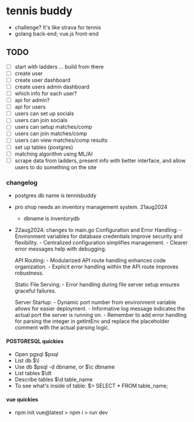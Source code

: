 # tennis buddy

- challenge? It's like strava for tennis
- golang back-end; vue.js front-end

## TODO

- [ ] start with ladders ... build from there
- [ ] create user
- [ ] create user dashboard
- [ ] create users admin dashboard
- [ ] which info for each user?
- [ ] api for admin?
- [ ] api for users
- [ ] users can set up socials
- [ ] users can join socials
- [ ] users can setup matches/comp
- [ ] users can join matches/comp
- [ ] users can view matches/comp results
- [ ] set up tables (postgres)
- [ ] matching algorithm using ML/AI
- [ ] scrape data from ladders, present info with better interface, and allow users to do something on the site

### changelog

- postgres db name is tennisbuddy
- pro shop needs an inventory management system. 21aug2024
    - dbname is inventorydb
- 22aug2024: changes to main.go
    Configuration and Error Handling:
        - Environment variables for database credentials improve security and flexibility.
        - Centralized configuration simplifies management.
        - Clearer error messages help with debugging.

    API Routing:
        - Modularized API route handling enhances code organization.
        - Explicit error handling within the API route improves robustness.

    Static File Serving:
        - Error handling during file server setup ensures graceful failures.

    Server Startup:
        - Dynamic port number from environment variable allows for easier deployment.
        - Informative log message indicates the actual port the server is running on.
        - Remember to add error handling for parsing the integer in getIntEnv and replace the placeholder comment with the actual parsing logic.

#### POSTGRESQL quickies
- Open pgsql $psql
- List db $\l
- Use db $psql -d dbname, or $\c dbname
- List tables $\dt
- Describe tables $\d table_name
- To see what's inside of table: $> SELECT * FROM table_name;

#### vue quickies
- npm init vue@latest > npm i > run dev
